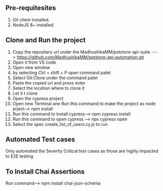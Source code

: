 Pre-requitesites
-----------------
1. Git client installed.
2. NodeJS 8+ installed.


Clone and Run the project
--------------------------
1. Copy the repositary url under the MadhushikaMM/petstore-api-suite ---> https://github.com/MadhushikaMM/petstore-api-automation.git
2. Open it from VS code
3. Open new window
6. by selecting Ctrl + shift + P open command palet
7. Select Git:Clone under the command palet
8. Paste the copied url and press enter
9. Select the location where to clone it
10. Let it t clone
11. Open the cypress project
12. Open new Terminal ane Run this command to make the project as node prject--> npm  install
13. Run this command to install cypress--> npm cypress install
14. Run this command to open cypress --> npx cypress open
15. Select the spec create_list_of_users.cy.js to run
 
Automated Test cases
--------------------

Only automated the Severity Critical test cases as those are highly impacted to E2E testing

To Install Chai Assertions 
------------------------
Run command--> npm install chai-json-schema
